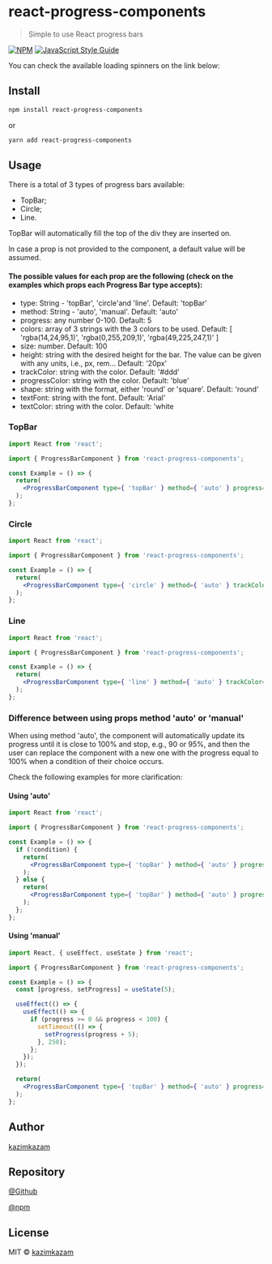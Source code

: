 # react-progress-components

> Simple to use React progress bars

[![NPM](https://img.shields.io/npm/v/react-progress-components.svg)](https://www.npmjs.com/package/react-progress-components) [![JavaScript Style Guide](https://img.shields.io/badge/code_style-standard-brightgreen.svg)](https://standardjs.com)

You can check the available loading spinners on the link below:



## Install

```bash
npm install react-progress-components
```

or 

```bash
yarn add react-progress-components
```

## Usage

There is a total of 3 types of progress bars available: 

- TopBar; 
- Circle;
- Line.

TopBar will automatically fill the top of the div they are inserted on.

In case a prop is not provided to the component, a default value will be assumed.

#### The possible values for each prop are the following (check on the examples which props each Progress Bar type accepts):

- type: String - 'topBar', 'circle'and 'line'. Default: 'topBar'
- method: String - 'auto', 'manual'. Default: 'auto'
- progress: any number 0-100. Default: 5
- colors: array of 3 strings with the 3 colors to be used. Default: [ 'rgba(14,24,95,1)', 'rgba(0,255,209,1)', 'rgba(49,225,247,1)' ]
- size: number. Default: 100
- height: string with the desired height for the bar. The value can be given with any units, i.e., px, rem... Default: '20px'
- trackColor: string with the color. Default: '#ddd'
- progressColor: string with the color. Default: 'blue'
- shape: string with the format, either 'round' or 'square'. Default: 'round'
- textFont: string with the font. Default: 'Arial'
- textColor: string with the color. Default: 'white

### TopBar

```jsx
import React from 'react';

import { ProgressBarComponent } from 'react-progress-components';

const Example = () => {
  return(
    <ProgressBarComponent type={ 'topBar' } method={ 'auto' } progress={ 5 } colors={ ['blue', 'yellow', 'red'] } height={ '2rem' } />
  );
};
```

### Circle

```jsx
import React from 'react';

import { ProgressBarComponent } from 'react-progress-components';

const Example = () => {
  return(
    <ProgressBarComponent type={ 'circle' } method={ 'auto' } trackColor={ '#ddd' } progressColor={ '#00FFD1' } textFont={ 'Arial' } size={ 200 } progress={ 5 } />
  );
};
```

### Line

```jsx
import React from 'react';

import { ProgressBarComponent } from 'react-progress-components';

const Example = () => {
  return(
    <ProgressBarComponent type={ 'line' } method={ 'auto' } trackColor={ '#ddd' } shape={ 'round' } progressColor={ 'red' } textFont={ 'Arial' } textColor={ 'white' } size={ 500 } progress={ 5 } />
  );
};
```

### Difference between using props method 'auto' or 'manual'

When using method 'auto', the component will automatically update its progress until it is close to 100% and stop, e.g., 90 or 95%, and then the user can replace the component with a new one with the progress equal to 100% when a condition of their choice occurs.

Check the following examples for more clarification:


#### Using 'auto'

```jsx
import React from 'react';

import { ProgressBarComponent } from 'react-progress-components';

const Example = () => {
  if (!condition) {
    return(
      <ProgressBarComponent type={ 'topBar' } method={ 'auto' } progress={ 5 } colors={ ['blue', 'yellow', 'red'] } height={ '2rem' } />
    );
  } else {
    return(
      <ProgressBarComponent type={ 'topBar' } method={ 'auto' } progress={ 100 } colors={ ['blue', 'yellow', 'red'] } height={ '2rem' } />
    );
  };
};
```

#### Using 'manual'

```jsx
import React, { useEffect, useState } from 'react';

import { ProgressBarComponent } from 'react-progress-components';

const Example = () => {
  const [progress, setProgress] = useState(5);

  useEffect(() => {
    useEffect(() => {
      if (progress >= 0 && progress < 100) {
        setTimeout(() => {
          setProgress(progress + 5);
        }, 250);
      };
    });
  });

  return(
    <ProgressBarComponent type={ 'topBar' } method={ 'auto' } progress={ progress } colors={ ['blue', 'yellow', 'red'] } height={ '2rem' } />
  );
};
```

## Author

[kazimkazam](https://github.com/kazimkazam)

## Repository

[@Github](https://github.com/kazimkazam/react-progress-components)

[@npm](https://www.npmjs.com/package/react-progress-components)

## License

MIT © [kazimkazam](https://github.com/kazimkazam)
